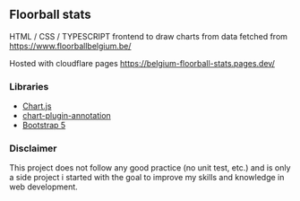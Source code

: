 ## Floorball stats

HTML / CSS / TYPESCRIPT frontend to draw charts from data fetched from https://www.floorballbelgium.be/

Hosted with cloudflare pages https://belgium-floorball-stats.pages.dev/


### Libraries
 - [Chart.js](https://www.chartjs.org/)
 - [chart-plugin-annotation](https://www.chartjs.org/chartjs-plugin-annotation/latest/guide/)
 - [Bootstrap 5](https://getbootstrap.com/docs/5.3/getting-started/introduction/)


### Disclaimer


This project does not follow any good practice (no unit test, etc.) and is only a side project i started with the goal to improve my skills and knowledge in web development.
